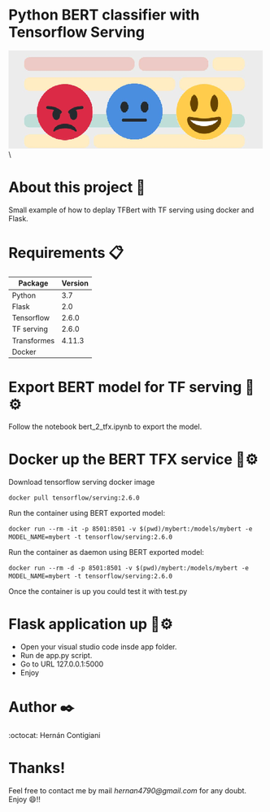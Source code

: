 # Python BERT classifier with Tensorflow Serving
![img1](images/sentiment_analysis.png)\

# About this project 🚀
Small example of how to deplay TFBert with TF serving using docker and Flask.

# Requirements 📋
| Package     | Version |
| ----------- | ------- |
| Python      | 3.7     |
| Flask       | 2.0     |
| Tensorflow  | 2.6.0   |
| TF serving  | 2.6.0   |
| Transformes | 4.11.3  |
| Docker      |         |

# Export BERT model for TF serving 🔧⚙️
Follow the notebook bert_2_tfx.ipynb to export the model.

# Docker up the BERT TFX service 🔧⚙️
Download tensorflow serving docker image
```
docker pull tensorflow/serving:2.6.0
```

Run the container using BERT exported model:
```
docker run --rm -it -p 8501:8501 -v $(pwd)/mybert:/models/mybert -e MODEL_NAME=mybert -t tensorflow/serving:2.6.0
```

Run the container as daemon using BERT exported model:
```
docker run --rm -d -p 8501:8501 -v $(pwd)/mybert:/models/mybert -e MODEL_NAME=mybert -t tensorflow/serving:2.6.0
```

Once the container is up you could test it with test.py

# Flask application up 🔧⚙️
- Open your visual studio code insde app folder.
- Run de app.py script.
- Go to URL 127.0.0.1:5000
- Enjoy

# Author ✒️
:octocat: Hernán Contigiani 

# Thanks!
Feel free to contact me by mail _hernan4790@gmail.com_ for any doubt.\
Enjoy :smile:!!
